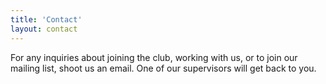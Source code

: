```yaml
---
title: 'Contact'
layout: contact
---
```


For any inquiries about joining the club,
working with us, or to join our mailing list,
shoot us an email.
One of our supervisors will get back to you.
